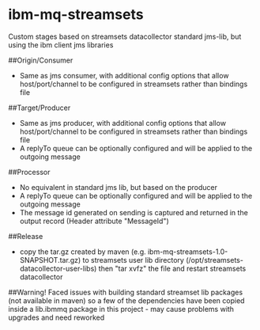 # ibm-mq-streamsets

Custom stages based on streamsets datacollector standard jms-lib, but using the ibm client jms libraries

##Origin/Consumer
- Same as jms consumer, with additional config options that allow host/port/channel to be configured in streamsets rather than bindings file

##Target/Producer
- Same as jms producer, with additional config options that allow host/port/channel to be configured in streamsets rather than bindings file
- A replyTo queue can be optionally configured and will be applied to the outgoing message

##Processor
- No equivalent in standard jms lib, but based on the producer
- A replyTo queue can be optionally configured and will be applied to the outgoing message
- The message id generated on sending is captured and returned in the output record (Header attribute "MessageId")

##Release
- copy the tar.gz created by maven (e.g. ibm-mq-streamsets-1.0-SNAPSHOT.tar.gz) to streamsets user lib directory (/opt/streamsets-datacollector-user-libs) then "tar xvfz" the file and restart streamsets datacollector

##Warning!
Faced issues with building standard streamset lib packages (not available in maven) so a few of the dependencies have been copied inside a lib.ibmmq package in this project - may cause problems with upgrades and need reworked